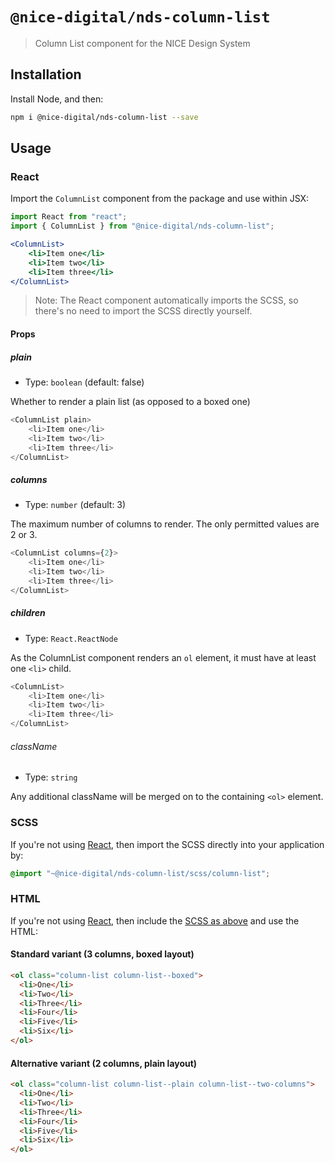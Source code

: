 # `@nice-digital/nds-column-list`

> Column List component for the NICE Design System

## Installation

Install Node, and then:

```sh
npm i @nice-digital/nds-column-list --save
```

## Usage

### React

Import the `ColumnList` component from the package and use within JSX:

```jsx
import React from "react";
import { ColumnList } from "@nice-digital/nds-column-list";

<ColumnList>
	<li>Item one</li>
	<li>Item two</li>
	<li>Item three</li>
</ColumnList>

```

> Note: The React component automatically imports the SCSS, so there's no need to import the SCSS directly yourself.

#### Props

##### plain

- Type: `boolean` (default: false)

Whether to render a plain list (as opposed to a boxed one)

```js
<ColumnList plain>
	<li>Item one</li>
	<li>Item two</li>
	<li>Item three</li>
</ColumnList>
```

##### columns

- Type: `number` (default: 3)

The maximum number of columns to render. The only permitted values are 2 or 3.

```js
<ColumnList columns={2}>
	<li>Item one</li>
	<li>Item two</li>
	<li>Item three</li>
</ColumnList>
```

##### children

- Type: `React.ReactNode`

As the ColumnList component renders an `ol` element, it must have at least one `<li>`
child.

```js
<ColumnList>
	<li>Item one</li>
	<li>Item two</li>
	<li>Item three</li>
</ColumnList>
```

###### className

- Type: `string`

Any additional className will be merged on to the containing `<ol>` element.

### SCSS

If you're not using [React](#react), then import the SCSS directly into your application by:

```scss
@import "~@nice-digital/nds-column-list/scss/column-list";
```

### HTML

If you're not using [React](#react), then include the [SCSS as above](#scss) and use the HTML:


#### Standard variant (3 columns, boxed layout)
```html
<ol class="column-list column-list--boxed">
  <li>One</li>
  <li>Two</li>
  <li>Three</li>
  <li>Four</li>
  <li>Five</li>
  <li>Six</li>
</ol>
```

#### Alternative variant (2 columns, plain layout)
```html
<ol class="column-list column-list--plain column-list--two-columns">
  <li>One</li>
  <li>Two</li>
  <li>Three</li>
  <li>Four</li>
  <li>Five</li>
  <li>Six</li>
</ol>
```
